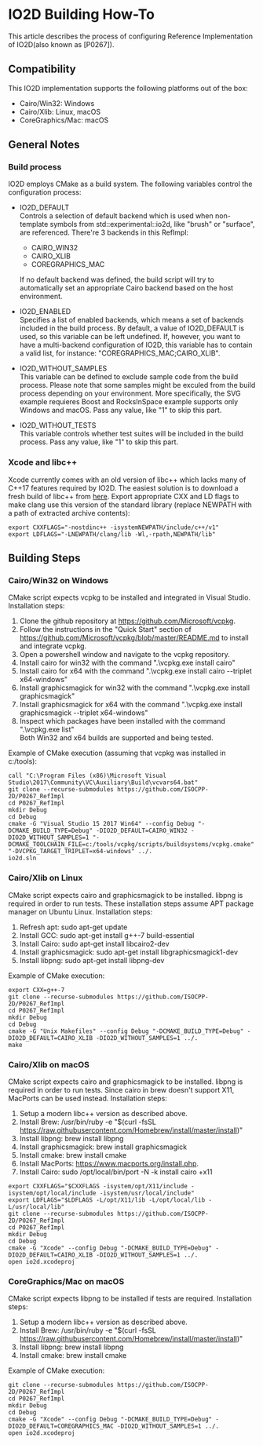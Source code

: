 # IO2D Building How-To

This article describes the process of configuring Reference Implementation of IO2D(also known as [P0267]).

## Compatibility

This IO2D implementation supports the following platforms out of the box:
* Cairo/Win32: Windows
* Cairo/Xlib: Linux, macOS
* CoreGraphics/Mac: macOS

## General Notes

### Build process
IO2D employs CMake as a build system. The following variables control the configuration process:
* IO2D_DEFAULT  
Controls a selection of default backend which is used when non-template symbols from std::experimental::io2d, like "brush" or "surface", are referenced.
There're 3 backends in this RefImpl:
  * CAIRO_WIN32
  * CAIRO_XLIB
  * COREGRAPHICS_MAC

  If no default backend was defined, the build script will try to automatically set an appropriate Cairo backend based on the host environment.  
  
* IO2D_ENABLED  
Specifies a list of enabled backends, which means a set of backends included in the build process.
By default, a value of IO2D_DEFAULT is used, so this variable can be left undefined.
If, however, you want to have a multi-backend configuration of IO2D, this variable has to contain a valid list, for instance: "COREGRAPHICS_MAC;CAIRO_XLIB". 
* IO2D_WITHOUT_SAMPLES  
This variable can be defined to exclude sample code from the build process.
Please note that some samples might be exculed from the build process depending on your environment.
More specifically, the SVG example requieres Boost and RocksInSpace example supports only Windows and macOS.
Pass any value, like "1" to skip this part. 
* IO2D_WITHOUT_TESTS  
This variable controls whether test suites will be included in the build process.
Pass any value, like "1" to skip this part.

### Xcode and libc++
Xcode currently comes with an old version of libc++ which lacks many of C++17 features required by IO2D.
The easiest solution is to download a fresh build of libc++ from [here](http://releases.llvm.org/6.0.0/clang+llvm-6.0.0-x86_64-apple-darwin.tar.xz).
Export appropriate CXX and LD flags to make clang use this version of the standard library (replace NEWPATH with a path of extracted archive contents):
```
export CXXFLAGS="-nostdinc++ -isystemNEWPATH/include/c++/v1"
export LDFLAGS="-LNEWPATH/clang/lib -Wl,-rpath,NEWPATH/lib"
```
## Building Steps

### Cairo/Win32 on Windows
CMake script expects vcpkg to be installed and integrated in Visual Studio.
Installation steps:
1. Clone the github repository at https://github.com/Microsoft/vcpkg.
2. Follow the instructions in the "Quick Start" section of https://github.com/Microsoft/vcpkg/blob/master/README.md to install and integrate vcpkg.
3. Open a powershell window and navigate to the vcpkg repository.
4. Install cairo for win32 with the command ".\vcpkg.exe install cairo"
5. Install cairo for x64 with the command ".\vcpkg.exe install cairo --triplet x64-windows"
6. Install graphicsmagick for win32 with the command ".\vcpkg.exe install graphicsmagick"
7. Install graphicsmagick for x64 with the command ".\vcpkg.exe install graphicsmagick --triplet x64-windows"
8. Inspect which packages have been installed with the command ".\vcpkg.exe list"   
Both Win32 and x64 builds are supported and being tested.

Example of CMake execution (assuming that vcpkg was installed in c:/tools):
```
call "C:\Program Files (x86)\Microsoft Visual Studio\2017\Community\VC\Auxiliary\Build\vcvars64.bat"
git clone --recurse-submodules https://github.com/ISOCPP-2D/P0267_RefImpl
cd P0267_RefImpl
mkdir Debug
cd Debug
cmake -G "Visual Studio 15 2017 Win64" --config Debug "-DCMAKE_BUILD_TYPE=Debug" -DIO2D_DEFAULT=CAIRO_WIN32 -DIO2D_WITHOUT_SAMPLES=1 "-DCMAKE_TOOLCHAIN_FILE=c:/tools/vcpkg/scripts/buildsystems/vcpkg.cmake" "-DVCPKG_TARGET_TRIPLET=x64-windows" ../.
io2d.sln
```

### Cairo/Xlib on Linux
CMake script expects cairo and graphicsmagick to be installed. libpng is required in order to run tests.
These installation steps assume APT package manager on Ubuntu Linux.
Installation steps:
1. Refresh apt: sudo apt-get update
2. Install GCC: sudo apt-get install g++-7 build-essential
3. Install Cairo: sudo apt-get install libcairo2-dev
4. Install graphicsmagick: sudo apt-get install libgraphicsmagick1-dev
5. Install libpng: sudo apt-get install libpng-dev

Example of CMake execution:
```
export CXX=g++-7
git clone --recurse-submodules https://github.com/ISOCPP-2D/P0267_RefImpl
cd P0267_RefImpl
mkdir Debug
cd Debug
cmake -G "Unix Makefiles" --config Debug "-DCMAKE_BUILD_TYPE=Debug" -DIO2D_DEFAULT=CAIRO_XLIB -DIO2D_WITHOUT_SAMPLES=1 ../.
make
```

### Cairo/Xlib on macOS
CMake script expects cairo and graphicsmagick to be installed. libpng is required in order to run tests.
Since cairo in brew doesn't support X11, MacPorts can be used instead.
Installation steps:
1. Setup a modern libc++ version as described above.
2. Install Brew: /usr/bin/ruby -e "$(curl -fsSL https://raw.githubusercontent.com/Homebrew/install/master/install)"
3. Install libpng: brew install libpng
4. Install graphicsmagick: brew install graphicsmagick
5. Install cmake: brew install cmake
6. Install MacPorts: https://www.macports.org/install.php.
7. Install Cairo: sudo /opt/local/bin/port -N -k install cairo +x11

```
export CXXFLAGS="$CXXFLAGS -isystem/opt/X11/include -isystem/opt/local/include -isystem/usr/local/include"
export LDFLAGS="$LDFLAGS -L/opt/X11/lib -L/opt/local/lib -L/usr/local/lib"
git clone --recurse-submodules https://github.com/ISOCPP-2D/P0267_RefImpl
cd P0267_RefImpl
mkdir Debug
cd Debug
cmake -G "Xcode" --config Debug "-DCMAKE_BUILD_TYPE=Debug" -DIO2D_DEFAULT=CAIRO_XLIB -DIO2D_WITHOUT_SAMPLES=1 ../.
open io2d.xcodeproj
```

### CoreGraphics/Mac on macOS
CMake script expects libpng to be installed if tests are required.
Installation steps:
1. Setup a modern libc++ version as described above.
2. Install Brew: /usr/bin/ruby -e "$(curl -fsSL https://raw.githubusercontent.com/Homebrew/install/master/install)"
3. Install libpng: brew install libpng
4. Install cmake: brew install cmake

Example of CMake execution:
```
git clone --recurse-submodules https://github.com/ISOCPP-2D/P0267_RefImpl
cd P0267_RefImpl
mkdir Debug
cd Debug
cmake -G "Xcode" --config Debug "-DCMAKE_BUILD_TYPE=Debug" -DIO2D_DEFAULT=COREGRAPHICS_MAC -DIO2D_WITHOUT_SAMPLES=1 ../.
open io2d.xcodeproj
```
